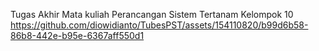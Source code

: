 Tugas Akhir Mata kuliah Perancangan Sistem Tertanam Kelompok 10
https://github.com/diowidianto/TubesPST/assets/154110820/b99d6b58-86b8-442e-b95e-6367aff550d1
